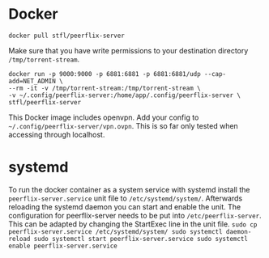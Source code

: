 Docker
========

`docker pull stfl/peerflix-server`

Make sure that you have write permissions to your destination directory `/tmp/torrent-stream`.

```
docker run -p 9000:9000 -p 6881:6881 -p 6881:6881/udp --cap-add=NET_ADMIN \
--rm -it -v /tmp/torrent-stream:/tmp/torrent-stream \
-v ~/.config/peerflix-server:/home/app/.config/peerflix-server \
stfl/peerflix-server
```

This Docker image includes openvpn. Add your config to `~/.config/peerflix-server/vpn.ovpn`.
This is so far only tested when accessing through localhost.

systemd
========

To run the docker container as a system service with systemd install the `peerflix-server.service` unit file to `/etc/systemd/system/`.
Afterwards reloading the systemd daemon you can start and enable the unit.
The configuration for peerflix-server needs to be put into `/etc/peerflix-server`. This can be
adapted by changing the StartExec line in the unit file.
`
sudo cp peerflix-server.service /etc/systemd/system/
sudo systemctl daemon-reload
sudo systemctl start peerflix-server.service
sudo systemctl enable peerflix-server.service
`
